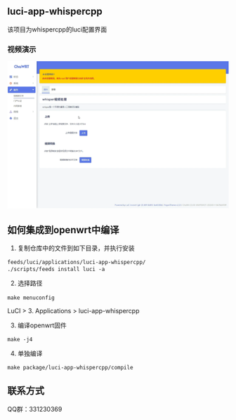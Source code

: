 ## luci-app-whispercpp

该项目为whispercpp的luci配置界面

### 视频演示

<div align="center">
<a href="https://www.bilibili.com/video/BV1Y6421c78d/?vd_source=b303f6e8e0ed18809d8752d41ab1de7d">
	<img width="972" alt="luci-app-whispercpp_intro_video" src="luci-app-whispercpp_intro.png">
</a>
</div>

## 如何集成到openwrt中编译

1. 复制仓库中的文件到如下目录，并执行安装

```
feeds/luci/applications/luci-app-whispercpp/
./scripts/feeds install luci -a
```

2. 选择路径

`make menuconfig`

LuCI > 3. Applications > luci-app-whispercpp

3. 编译openwrt固件

```
make -j4
```

4. 单独编译

```
make package/luci-app-whispercpp/compile
```

## 联系方式

QQ群：331230369 
